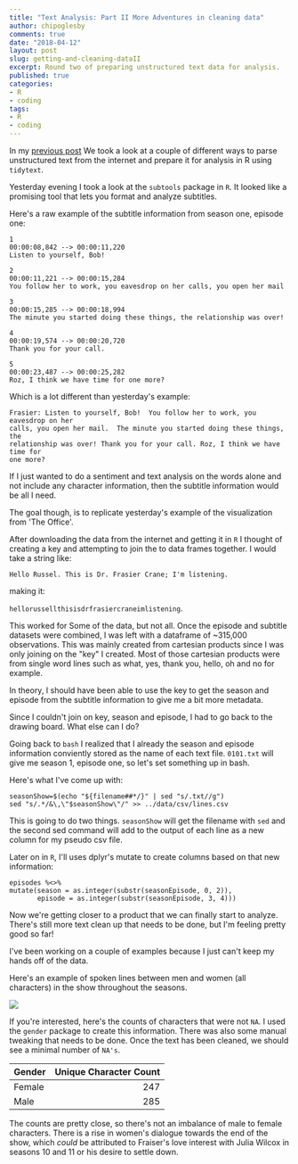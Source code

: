 ```yaml
---
title: "Text Analysis: Part II More Adventures in cleaning data"
author: chipoglesby
comments: true
date: "2018-04-12"
layout: post
slug: getting-and-cleaning-dataII
excerpt: Round two of preparing unstructured text data for analysis.
published: true
categories:
- R
- coding
tags:
- R
- coding
---
```


In my [previous post](http://www.chipoglesby.com/2018/04/getting-and-cleaning-data/)
We took a look at a couple of different ways to parse unstructured text from
the internet and prepare it for analysis in R using `tidytext`.

Yesterday evening I took a look at the `subtools` package in `R`. It looked like
a promising tool that lets you format and analyze subtitles.

Here's a raw example of the subtitle information from season one, episode one:
```
1
00:00:08,842 --> 00:00:11,220
Listen to yourself, Bob!

2
00:00:11,221 --> 00:00:15,284
You follow her to work, you eavesdrop on her calls, you open her mail

3
00:00:15,285 --> 00:00:18,994
The minute you started doing these things, the relationship was over!

4
00:00:19,574 --> 00:00:20,720
Thank you for your call.

5
00:00:23,487 --> 00:00:25,282
Roz, I think we have time for one more?
```
Which is a lot different than yesterday's example:
```
Frasier: Listen to yourself, Bob!  You follow her to work, you eavesdrop on her
calls, you open her mail.  The minute you started doing these things, the
relationship was over! Thank you for your call. Roz, I think we have time for
one more?
```
If I just wanted to do a sentiment and text analysis on the words alone and not
include any character information, then the subtitle information would be all I
need.

The goal though, is to replicate yesterday's example of the visualization from
'The Office'.

After downloading the data from the internet and getting it in `R`
I thought of creating a key and attempting to join the to data frames together.
I would take a string like:

`Hello Russel. This is Dr. Frasier Crane; I'm listening.`

making it:

`hellorussellthisisdrfrasiercraneimlistening`.

This worked for Some of the data, but not all. Once the episode and subtitle
datasets were combined, I was left with a dataframe of ~315,000 observations.
This was mainly created from cartesian products since I was only joining on
the "key" I created. Most of those cartesian products were from single word
lines such as what, yes, thank you, hello, oh and no for example.

In theory, I should have been able to use the key to get the season and episode
from the subtitle information to give me a bit more metadata.

Since I couldn't join on key, season and episode, I had to go back to the
drawing board. What else can I do?

Going back to `bash` I realized that I already the season and episode
information conviently stored as the name of each text file. `0101.txt` will
give me season 1, episode one, so let's set something up in bash.

Here's what I've come up with:

```
seasonShow=$(echo "${filename##*/}" | sed "s/.txt//g")
sed "s/.*/&\,\"$seasonShow\"/" >> ../data/csv/lines.csv
```
This is going to do two things. `seasonShow` will get the filename with `sed`
and the second sed command will add to the output of each line as a new column
for my pseudo csv file.

Later on in `R`, I'll uses dplyr's mutate to create columns based on that
new information:

```
episodes %<>%
mutate(season = as.integer(substr(seasonEpisode, 0, 2)),
       episode = as.integer(substr(seasonEpisode, 3, 4)))
```

Now we're getting closer to a product that we can finally start to analyze.
There's still more text clean up that needs to be done, but I'm feeling pretty
good so far!

I've been working on a couple of examples because I just can't keep my hands off
of the data.

Here's an example of spoken lines between men and women (all characters) in the
show throughout the seasons.

![](https://storage.googleapis.com/www.chipoglesby.com/wp-content/uploads/2018/04/sexes.png)

If you're interested, here's the counts of characters that were not `NA`. I used
the `gender` package to create this information. There was also some manual
tweaking that needs to be done. Once the text has been cleaned, we should
see a minimal number of `NA's`.

| Gender | Unique Character Count |
|:------|------:|
| Female | 247 |
| Male   | 285 |

The counts are pretty close, so there's not an imbalance of male to female
characters. There is a rise in women's dialogue towards the end of the show,
which *could* be attributed to Fraiser's love interest with Julia Wilcox in
seasons 10 and 11 or his desire to settle down.
